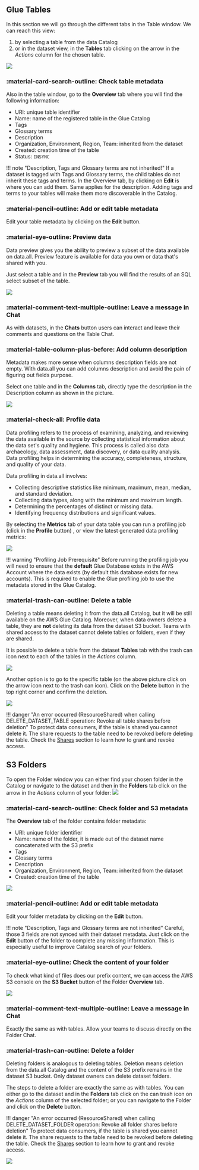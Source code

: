 ## **Glue Tables**
In this section we will go through the different tabs in the Table window. We can reach this view:

1. by selecting a table from the data Catalog
2. or in the dataset view, in the **Tables** tab clicking on the arrow in the *Actions* column for the chosen table.

![](pictures/tables/table_dataset.png#zoom#shadow)

### :material-card-search-outline: **Check table metadata**
Also in the table window, go to the **Overview** tab where you will find the following information:

- URI: unique table identifier
- Name: name of the registered table in the Glue Catalog
- Tags
- Glossary terms
- Description
- Organization, Environment, Region, Team: inherited from the dataset
- Created: creation time of the table
- Status: `INSYNC`

!!! note "Description, Tags and Glossary terms are not inherited!"
    If a dataset is tagged with Tags and Glossary terms, the child tables do not inherit these tags and terms.
    In the Overview tab, by clicking on **Edit** is where you can add them. Same applies for the description.
    Adding tags and terms to your tables will make them more discoverable in the Catalog.

### :material-pencil-outline: **Add or edit table metadata**
Edit your table metadata by clicking on the **Edit** button.

### :material-eye-outline: **Preview data**
Data preview gives you the ability to preview a subset of the data available on data.all.
Preview feature is available for data you own or data that's shared with you.

Just select a table and in the **Preview** tab you will find the results of an SQL select subset of the table.

![](pictures/tables/table_preview.png#zoom#shadow)


### :material-comment-text-multiple-outline: **Leave a message in Chat**
As with datasets, in the **Chats** button users can interact and leave their comments and questions on
the Table Chat.

### :material-table-column-plus-before: **Add column description**
Metadata makes more sense when columns description fields are not empty.
With data.all you can add columns description and avoid the pain of figuring out fields purpose.

Select one table and in the **Columns** tab, directly type the description in the Description column
as shown in the picture.


![](pictures/tables/table_column.png#zoom#shadow)

###  :material-check-all: **Profile data**

Data profiling refers to the process of examining, analyzing,
and reviewing the data available in the source by collecting statistical information about the data set's quality and hygiene.
This process is called also data archaeology, data assessment, data discovery, or data quality analysis.
Data profiling helps in determining the accuracy, completeness, structure, and quality of your data.


Data profiling in data.all involves:

- Collecting descriptive statistics like minimum, maximum, mean, median, and standard deviation.
- Collecting data types, along with the minimum and maximum length.
- Determining the percentages of distinct or missing data.
- Identifying frequency distributions and significant values.


By selecting the **Metrics** tab of your data table you can run a profiling job (click in the **Profile** button)
, or view the latest generated data profiling metrics:

![](pictures/tables/table_metrics.png#zoom#shadow)

!!! warning "Profiling Job Prerequisite"
    Before running the profiling job you will need to ensure that the **default** Glue Database exists in the AWS Account where the data exists (by default this database exists for new accounts). This is required to enable the Glue profiling job to use the metadata stored in the Glue Catalog. 

### :material-trash-can-outline: **Delete a table**
Deleting a table means deleting it from the data.all Catalog, but it will be still available on the AWS Glue Catalog.
Moreover, when data owners
delete a table, they are **not** deleting its data from the dataset S3 bucket. Teams with shared access to the dataset
cannot delete tables or folders, even if they are shared.

It is possible to delete a table from the dataset **Tables** tab with the trash can icon next to each of the
tables in the *Actions* column.

![](pictures/tables/table_delete.png#zoom#shadow)

Another option is to go to the specific table (on the above picture click on the arrow icon next to the trash can icon).
Click on the **Delete** button in the top right corner and confirm the deletion.

![](pictures/tables/table_delete_2.png#zoom#shadow)

!!! danger "An error occurred (ResourceShared) when calling DELETE_DATASET_TABLE operation: Revoke all table shares before deletion"
    To protect data consumers, if the table is shared you cannot delete it. The share requests to the table need to be
    revoked before deleting the table. Check the <a href="shares.html">Shares</a> section to learn how to grant and
    revoke access.

## **S3 Folders**
To open the Folder window you can either find your chosen folder in the Catalog or navigate to the dataset and
then in the **Folders** tab click on the arrow in the *Actions* column of your folder:
![](pictures/tables/folder_1.png#zoom#shadow)


### :material-card-search-outline: **Check folder and S3 metadata**
The **Overview** tab of the folder contains folder metadata:
- URI: unique folder identifier
- Name: name of the folder, it is made out of the dataset name concatenated with the S3 prefix
- Tags
- Glossary terms
- Description
- Organization, Environment, Region, Team: inherited from the dataset
- Created: creation time of the table

![](pictures/tables/folder_2.png#zoom#shadow)

### :material-pencil-outline: **Add or edit table metadata**
Edit your folder metadata by clicking on the **Edit** button.

!!! note "Description, Tags and Glossary terms are not inherited"
    Careful, those 3 fields are not synced with their dataset metadata. Just click on
    the **Edit** button of the folder to complete any missing information. This is especially useful to
    improve Catalog search of your folders.

### :material-eye-outline: **Check the content of your folder**

To check what kind of files does our prefix content, we can access the AWS S3 console on the **S3 Bucket** button
of the Folder **Overview** tab.


![](pictures/tables/folder_3.png#zoom#shadow)

### :material-comment-text-multiple-outline: **Leave a message in Chat**
Exactly the same as with tables. Allow your teams to discuss directly on the Folder Chat.


### :material-trash-can-outline: **Delete a folder**
Deleting folders is analogous to deleting tables. Deletion means deletion from the data.all Catalog and the content
of the S3 prefix remains in the dataset S3 bucket. Only dataset owners can delete dataset folders.

The steps to delete a folder are exactly the same as with tables. You can either go to the dataset and in the
**Folders** tab click on the can trash icon on the *Actions* column of the selected folder; or you can navigate to the
Folder and click on the **Delete** button.

!!! danger "An error occurred (ResourceShared) when calling DELETE_DATASET_FOLDER operation: Revoke all folder shares before deletion"
    To protect data consumers, if the table is shared you cannot delete it. The share requests to the table need to be
    revoked before deleting the table. Check the <a href="shares.html">Shares</a> section to learn how to grant and
    revoke access.

![](pictures/tables/folder_delete.png#zoom#shadow)
